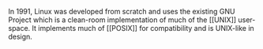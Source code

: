 In 1991, Linux was developed from scratch and uses the existing GNU Project which is a clean-room implementation of much of the [[UNIX]] user-space. It implements much of [[POSIX]] for compatibility and is UNIX-like in design.